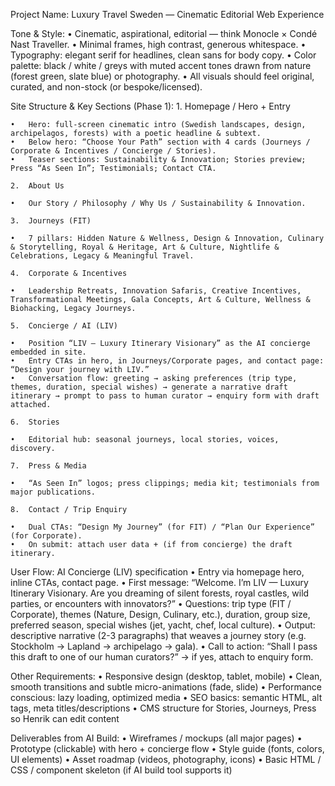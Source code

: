 Project Name: Luxury Travel Sweden — Cinematic Editorial Web Experience

Tone & Style:
	•	Cinematic, aspirational, editorial — think Monocle × Condé Nast Traveller.
	•	Minimal frames, high contrast, generous whitespace.
	•	Typography: elegant serif for headlines, clean sans for body copy.
	•	Color palette: black / white / greys with muted accent tones drawn from nature (forest green, slate blue) or photography.
	•	All visuals should feel original, curated, and non-stock (or bespoke/licensed).

Site Structure & Key Sections (Phase 1):
	1.	Homepage / Hero + Entry

	•	Hero: full-screen cinematic intro (Swedish landscapes, design, archipelagos, forests) with a poetic headline & subtext.
	•	Below hero: “Choose Your Path” section with 4 cards (Journeys / Corporate & Incentives / Concierge / Stories).
	•	Teaser sections: Sustainability & Innovation; Stories preview; Press “As Seen In”; Testimonials; Contact CTA.

	2.	About Us

	•	Our Story / Philosophy / Why Us / Sustainability & Innovation.

	3.	Journeys (FIT)

	•	7 pillars: Hidden Nature & Wellness, Design & Innovation, Culinary & Storytelling, Royal & Heritage, Art & Culture, Nightlife & Celebrations, Legacy & Meaningful Travel.

	4.	Corporate & Incentives

	•	Leadership Retreats, Innovation Safaris, Creative Incentives, Transformational Meetings, Gala Concepts, Art & Culture, Wellness & Biohacking, Legacy Journeys.

	5.	Concierge / AI (LIV)

	•	Position “LIV – Luxury Itinerary Visionary” as the AI concierge embedded in site.
	•	Entry CTAs in hero, in Journeys/Corporate pages, and contact page: “Design your journey with LIV.”
	•	Conversation flow: greeting → asking preferences (trip type, themes, duration, special wishes) → generate a narrative draft itinerary → prompt to pass to human curator → enquiry form with draft attached.

	6.	Stories

	•	Editorial hub: seasonal journeys, local stories, voices, discovery.

	7.	Press & Media

	•	“As Seen In” logos; press clippings; media kit; testimonials from major publications.

	8.	Contact / Trip Enquiry

	•	Dual CTAs: “Design My Journey” (for FIT) / “Plan Our Experience” (for Corporate).
	•	On submit: attach user data + (if from concierge) the draft itinerary.

User Flow: AI Concierge (LIV) specification
	•	Entry via homepage hero, inline CTAs, contact page.
	•	First message:
“Welcome. I’m LIV — Luxury Itinerary Visionary. Are you dreaming of silent forests, royal castles, wild parties, or encounters with innovators?”
	•	Questions: trip type (FIT / Corporate), themes (Nature, Design, Culinary, etc.), duration, group size, preferred season, special wishes (jet, yacht, chef, local culture).
	•	Output: descriptive narrative (2-3 paragraphs) that weaves a journey story (e.g. Stockholm → Lapland → archipelago → gala).
	•	Call to action: “Shall I pass this draft to one of our human curators?” → if yes, attach to enquiry form.

Other Requirements:
	•	Responsive design (desktop, tablet, mobile)
	•	Clean, smooth transitions and subtle micro-animations (fade, slide)
	•	Performance conscious: lazy loading, optimized media
	•	SEO basics: semantic HTML, alt tags, meta titles/descriptions
	•	CMS structure for Stories, Journeys, Press so Henrik can edit content

Deliverables from AI Build:
	•	Wireframes / mockups (all major pages)
	•	Prototype (clickable) with hero + concierge flow
	•	Style guide (fonts, colors, UI elements)
	•	Asset roadmap (videos, photography, icons)
	•	Basic HTML / CSS / component skeleton (if AI build tool supports it)